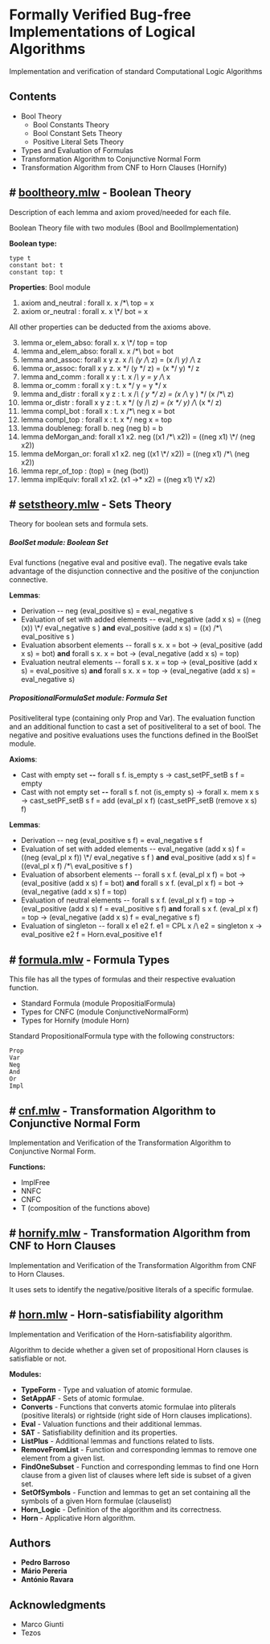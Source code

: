 # Formally Verified Bug-free Implementations of Logical Algorithms

Implementation and verification of standard Computational Logic Algorithms

## Contents

* Bool Theory
    * Bool Constants Theory
    * Bool Constant Sets Theory
    * Positive Literal Sets Theory
* Types and Evaluation of Formulas
* Transformation Algorithm to Conjunctive Normal Form
* Transformation Algorithm from CNF to Horn Clauses (Hornify)


## # [booltheory.mlw](https://gitlab.com/releaselab/factor/formally-verified-bug-free-implementations-of-logical-algorithms/-/blob/master/booltheory.mlw) - Boolean Theory


Description of each lemma and axiom proved/needed for each file.

Boolean Theory file with two modules (Bool and BoolImplementation)

**Boolean type:**

```
type t
constant bot: t
constant top: t
```

**Properties**: Bool module


1. axiom and_neutral : forall x. x /\*\ top = x
2. axiom or_neutral : forall x. x \\\*/ bot = x

All other properties can be deducted from the axioms above.

3. lemma or_elem_abso: forall x. x \\\*/ top = top
4. lemma and_elem_abso: forall x. x /\*\ bot = bot
5. lemma and_assoc: forall x y z. x /*\ (y /*\ z) = (x /*\ y) /*\ z
6. lemma or_assoc: forall x y z. x \*/ (y \*/ z) = (x \*/ y) \*/ z
7. lemma and_comm : forall x y : t. x /*\ y = y /*\ x
8. lemma or_comm : forall x y : t. x \*/ y = y \*/ x
9. lemma and_distr : forall x y z : t. x /*\ ( y \*/ z) = (x /*\ y ) \*/ (x /*\ z)
10. lemma or_distr : forall x y z : t. x \*/ (y /*\ z) = (x \*/ y) /*\  (x \*/ z) 
11. lemma compl_bot : forall x : t. x /*\ neg x = bot
12. lemma compl_top : forall x : t. x \*/ neg x = top
13. lemma doubleneg: forall b. neg (neg b) = b
14. lemma deMorgan_and: forall x1 x2. neg ((x1 /\*\ x2)) = ((neg x1) \\\*/ (neg x2))
15. lemma deMorgan_or: forall x1 x2. neg ((x1 \\\*/ x2)) = ((neg x1) /\*\ (neg x2)) 
16. lemma repr_of_top : (top) = (neg (bot))
17. lemma implEquiv: forall x1 x2. (x1 ->* x2) = ((neg x1) \\\*/ x2)


## # [setstheory.mlw](https://gitlab.com/releaselab/factor/formally-verified-bug-free-implementations-of-logical-algorithms/-/blob/master/setstheory.mlw) - Sets Theory


Theory for boolean sets and formula sets.

##### BoolSet module: Boolean Set

Eval functions (negative eval and positive eval). The negative evals take advantage of the disjunction connective and the positive of the conjunction connective.

**Lemmas**:

*  Derivation -- neg (eval_positive s) = eval_negative s
*  Evaluation of set with added elements -- eval_negative (add x s) = ((neg (x)) \\\*/ eval_negative s ) **and** eval_positive (add x s) = ((x) /\*\ eval_positive s )
*  Evaluation absorbent elements -- forall s x. x = bot -> (eval_positive (add x s) = bot) **and** forall s x. x = bot -> (eval_negative (add x s) = top)
*  Evaluation neutral elements -- forall s x. x = top -> (eval_positive (add x s) = eval_positive s) **and** forall s x. x = top -> (eval_negative (add x s) = eval_negative s)


##### PropositionalFormulaSet module: Formula Set

Positiveliteral type (containing only Prop and Var). The evaluation function and an additional function to cast a set of positiveliteral to a set of bool.
The negative and positive evaluations uses the functions defined in the BoolSet module.

**Axioms**:

*  Cast with empty set **--** forall s f. is_empty s -> cast_setPF_setB s f = empty
*  Cast with not empty set **--** forall s f. not (is_empty s) -> forall x. mem x s -> cast_setPF_setB s f = add (eval_pl x f) (cast_setPF_setB (remove x s) f)

**Lemmas**:

*  Derivation -- neg (eval_positive s f) = eval_negative s f
*  Evaluation of set with added elements  -- eval_negative (add x s) f = ((neg (eval_pl x f)) \\\*/ eval_negative s f ) **and** eval_positive (add x s) f = ((eval_pl x f) /\*\ eval_positive s f )
*  Evaluation of absorbent elements -- forall s x f. (eval_pl x f) = bot -> (eval_positive (add x s) f = bot) **and** forall s x f. (eval_pl x f) = bot -> (eval_negative (add x s) f = top)
*  Evaluation of neutral elements -- forall s x f. (eval_pl x f) = top -> (eval_positive (add x s) f = eval_positive s f) **and** forall s x f. (eval_pl x f) = top -> (eval_negative (add x s) f = eval_negative s f)
* Evaluation of singleton --  forall x e1 e2 f. e1 = CPL x /\ e2 = singleton x -> eval_positive e2 f = Horn.eval_positive e1 f



## # [formula.mlw](https://gitlab.com/releaselab/factor/formally-verified-bug-free-implementations-of-logical-algorithms/-/blob/master/formula.mlw) - Formula Types

This file has all the types of formulas and their respective evaluation function.

* Standard Formula (module PropositialFormula)
* Types for CNFC (module ConjunctiveNormalForm)
* Types for Hornify (module Horn)


Standard PropositionalFormula type with the following constructors:

```
Prop
Var
Neg
And
Or
Impl
```

## # [cnf.mlw](https://gitlab.com/releaselab/factor/formally-verified-bug-free-implementations-of-logical-algorithms/-/blob/master/cnf.mlw) - Transformation Algorithm to Conjunctive Normal Form

Implementation and Verification of the Transformation Algorithm to Conjunctive Normal Form.

**Functions:**

* ImplFree
* NNFC
* CNFC
* T (composition of the functions above)


## # [hornify.mlw](https://gitlab.com/releaselab/factor/formally-verified-bug-free-implementations-of-logical-algorithms/-/blob/master/hornify.mlw) - Transformation Algorithm from CNF to Horn Clauses

Implementation and Verification of the Transformation Algorithm from CNF to Horn Clauses.

It uses sets to identify the negative/positive literals of a specific formulae.

## # [horn.mlw](https://gitlab.com/releaselab/factor/formally-verified-bug-free-implementations-of-logical-algorithms/-/blob/master/horn.mlw) - Horn-satisfiability algorithm

Implementation and Verification of the Horn-satisfiability algorithm.

Algorithm to decide whether a given set of propositional Horn clauses is satisfiable or not.

**Modules:**

* **TypeForm** - Type and valuation of atomic formulae.
* **SetAppAF** - Sets of atomic formulae.
* **Converts** - Functions that converts atomic formulae into pliterals (positive literals) or rightside (right side of Horn clauses implications). 
* **Eval** - Valuation functions and their additional lemmas.
* **SAT** - Satisfiability definition and its properties.
* **ListPlus** - Additional lemmas and functions related to lists.
* **RemoveFromList** - Function and corresponding lemmas to remove one element from a given list.
* **FindOneSubset** - Function and corresponding lemmas to find one Horn clause from a given list of clauses where left side is subset of a given set.
* **SetOfSymbols** - Function and lemmas to get an set containing all the symbols of a given Horn formulae (clauselist)
* **Horn_Logic** - Definition of the algorithm and its correctness.
* **Horn** - Applicative Horn algorithm.


## Authors

* **Pedro Barroso**
* **Mário Pereria** 
* **António Ravara**

## Acknowledgments

* Marco Giunti
* Tezos
